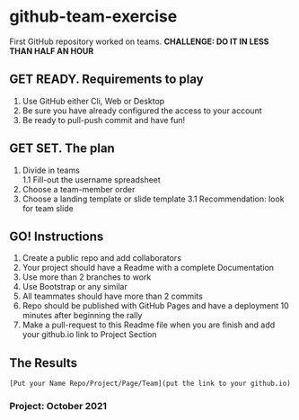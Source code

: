 # github-team-exercise
First GitHub repository worked on teams.
**CHALLENGE: DO IT IN LESS THAN HALF AN HOUR**

## GET READY. Requirements to play 
1. Use GitHub either Cli, Web or Desktop 
2. Be sure you have already configured the access to your account 
3. Be ready to pull-push commit and have fun!

## GET SET. The plan
1. Divide in teams  
   1.1 Fill-out the username spreadsheet
2. Choose a team-member order
3. Choose a landing template or slide template
   3.1 Recommendation: look for team slide

## GO! Instructions
1. Create a public repo and add collaborators
2. Your project should have a Readme with a complete Documentation 
3. Use more than 2 branches to work 
4. Use Bootstrap or any similar 
5. All teammates should have more than 2 commits
6. Repo should be published with GitHub Pages and have a deployment 10 minutes after beginning the rally
7. Make a pull-request to this Readme file when you are finish and add your github.io link to Project Section

   
## The Results 
 ```
 [Put your Name Repo/Project/Page/Team](put the link to your github.io)
 ```
 
### Project: October 2021
 
 []()
